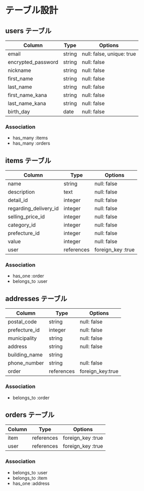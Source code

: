 # テーブル設計

## users テーブル

| Column             | Type    | Options                   |
| ------------------ | ------- | ------------------------- |
| email              | string  | null: false, unique: true |
| encrypted_password | string  | null: false               |
| nickname           | string  | null: false               |
| first_name         | string  | null: false               |
| last_name          | string  | null: false               |
| first_name_kana    | string  | null: false               |
| last_name_kana     | string  | null: false               |
| birth_day          | date    | null: false               |

### Association

- has_many    :items
- has_many    :orders

## items テーブル

| Column                | Type       | Options           |
| --------------------- | ---------- | ----------------- |
| name                  | string     | null: false       |
| description           | text       | null: false       |
| detail_id             | integer    | null: false       |
| regarding_delivery_id | integer    | null: false       |
| selling_price_id      | integer    | null: false       |
| category_id           | integer    | null: false       |
| prefecture_id         | integer    | null: false       |
| value                 | integer    | null: false       |
| user                  | references | foreign_key :true |

### Association

- has_one    :order
- belongs_to :user

## addresses テーブル

| Column        | Type       | Options          |
| ------------- | ---------- | ---------------- |
| postal_code   | string     | null: false      |
| prefecture_id | integer    | null: false      |
| municipality  | string     | null: false      |
| address       | string     | null: false      |
| building_name | string     |                  |
| phone_number  | string     | null: false      |
| order         | references | foreign_key:true |

### Association

- belongs_to :order

## orders テーブル
| Column  | Type       | Options           |
| ------- | ---------- | ----------------- |
| item    | references | foreign_key :true |
| user    | references | foreign_key :true |

### Association

- belongs_to :user
- belongs_to :item
- has_one    :address